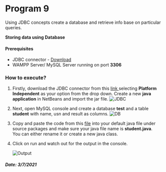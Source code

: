 # Program 9

Using JDBC concepts create a database and retrieve info base on particular queries.

**Storing data using Database**

#### Prerequisites

- JDBC connector - [Download](https://dev.mysql.com/downloads/connector/j/)
- WAMPP Server/ MySQL Server running on port **3306**

### How to execute?

1. Firstly, download the JDBC connector from this [link ](https://dev.mysql.com/downloads/connector/j/) selecting **Platform Independent** as your option from the drop down. Create a new **java application** in NetBeans and import the jar file. 
   ![JDBC](images/9.1.gif)

2. Next, open MySQL console and create a database **test** and a table **student** with name, usn and result as columns.
   ![DB](images/9.2.gif)

3. Copy and paste the code from this [file](Student.java) into your default java file under source packages and make sure your java file name is **student.java**. You can either rename it or create a new java class.

4. Click on run and watch out for the output in the console.

   ![Output](images/9.3.gif)



##### Date: 3/7/2021